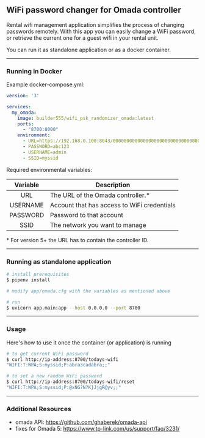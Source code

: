 ## WiFi password changer for Omada controller

Rental wifi management application simplifies the process of changing passwords remotely. With this app you can easily change a WiFi password, or retrieve the current one for a guest wifi in your rental unit.

You can run it as standalone application or as a docker container.

---

### Running in Docker

Example docker-compose.yml:
```yml
version: '3'

services:
  my_omada:
    image: builder555/wifi_psk_randomizer_omada:latest
    ports:
      - "8700:8000"
    environment:
      - URL=https://192.168.0.100:8043/00000000000000000000000000000000
      - PASSWORD=abc123
      - USERNAME=admin
      - SSID=myssid
```

Required environmental variables:

| Variable | Description | 
|:--------:| ----------- |
|URL| The URL of the Omada controller.* | 
|USERNAME| Account that has access to WiFi credentials | 
|PASSWORD| Password to that account |
|SSID| The network you want to manage |

\* For version 5+ the URL has to contain the controller ID.

---

### Running as standalone application

```bash
# install prerequisites
$ pipenv install

# modify app/omada.cfg with the variables as mentioned above

# run
$ uvicorn app.main:app --host 0.0.0.0 --port 8700
```
---

### Usage

Here's how to use it once the container (or application) is running

```bash
# to get current WiFi password
$ curl http://ip-address:8700/todays-wifi
"WIFI:T:WPA;S:myssid;P:abra3cadabra;;"

# to set a new random WiFi password
$ curl http://ip-address:8700/todays-wifi/reset
"WIFI:T:WPA;S:myssid;P:@xNG?N?K}JjgR@yv;;"
```

---

### Additional Resources
* omada API: https://github.com/ghaberek/omada-api
* fixes for Omada 5: https://www.tp-link.com/us/support/faq/3231/
